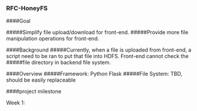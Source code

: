 ###              RFC-HoneyFS

####Goal

#####Simplify file upload/download for front-end.
#####Provide more file manipulation operations for front-end.

####Background
#####Currently, when a file is uploaded from front-end, a script need to be ran to put that file into HDFS. Front-end cannot check the #####file directory in backend file system.
 
####Overview
#####Framework: Python Flask
#####File System: TBD, should be easily replaceable 
 

####project milestone

Week 1: 
